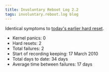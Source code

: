 ```yaml
---
title: Involuntary Reboot Log 2.2
tags: involuntary.reboot.log blog
---
```


Identical symptoms to [today's earlier hard reset](/blog/involuntary-reboot-log-2.1).

-   Kernel panics: 0
-   Hard resets: 2
-   Total failures: 2
-   Start of recording keeping: 17 March 2010
-   Total days to date: 34 days
-   Average time between failures: 17 days

